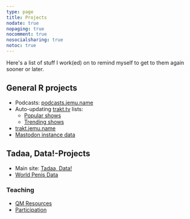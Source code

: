 ```yaml
---
type: page
title: Projects
nodate: true
nopaging: true
nocomment: true
nosocialsharing: true
notoc: true
---
```


Here's a list of stuff I work(ed) on to remind myself to get to them again sooner or later.

## General R projects

- Podcasts: [podcasts.jemu.name](https://podcasts.jemu.name)
- Auto-updating [trakt.tv](https://trakt.tv) lists: 
    - [Popular shows](https://stats.jemu.name/tvshows/trakt/trakt-popular.html)
    - [Trending shows](https://stats.jemu.name/tvshows/trakt/trakt-trending.html)
- [trakt.jemu.name](https://trakt.jemu.name)
- [Mastodon instance data](https://metadon.jemu.name)

## Tadaa, Data!-Projects

- Main site: [Tadaa, Data!](https://tadaa-data.de)
- [World Penis Data](https://worldpenis.tadaa-data.de)

### Teaching

- [QM Resources](https://qm.tadaa-data.de)
- [Participation](https://qmparticipation.tadaa-data.de)
